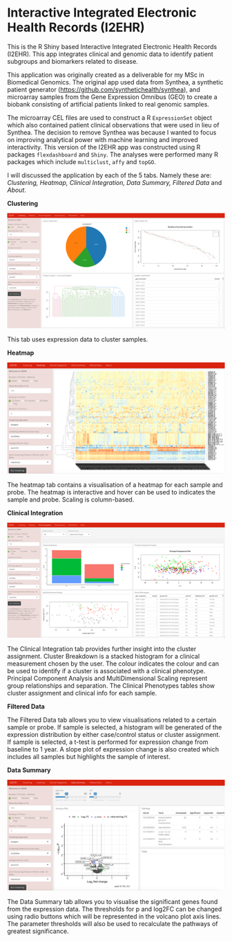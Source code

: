 # Interactive Integrated Electronic Health Records (I2EHR)



This is the R Shiny based Interactive Integrated Electronic Health Records (I2EHR). This app integrates clinical and genomic data to identify patient subgroups and biomarkers related to disease. 

This application was originally created as a deliverable for my MSc in Biomedical Genomics. The original app used data from Synthea, a synthetic patient generator (https://github.com/synthetichealth/synthea), and microarray samples from the Gene Expression Omnibus (GEO) to create a biobank consisting of artificial patients linked to real genomic samples. 

The microarray CEL files are used to construct a R <code>ExpressionSet</code> object which also contained patient clinical observations that were used in lieu of Synthea. The decision to remove Synthea was because I wanted to focus on improving analytical power with machine learning and improved interactivity. This version of the I2EHR app was constructed using R packages <code>flexdashboard</code> and <code>Shiny</code>. The analyses were performed many R packages which include <code>multiclust</code>, <code>affy</code> and <code>topGO</code>. 

I will discussed the application by each of the 5 tabs. Namely these are: *Clustering, Heatmap, Clinical Integration, Data Summary, Filtered Data* and *About*. 



**Clustering**

![Clustering Tab](I2EHRv2/www/clustering.png)



This tab uses expression data to cluster samples. 



**Heatmap**

![Clustering Tab](I2EHRv2/www/heatmap.png)



The heatmap tab contains a visualisation of a heatmap for each sample and probe. The heatmap is interactive and hover can be used to indicates the sample and probe. Scaling is column-based.



**Clinical Integration**

![Clustering Tab](I2EHRv2/www/clinical_integration.png)



The Clinical Integration tab provides further insight into the cluster assignment. Cluster Breakdown is a stacked histogram for a clinical measurement chosen by the user. The colour indicates the colour and can be used to identify if a cluster is associated with a clinical phenotype. Principal Component Analysis and MultiDimensional Scaling represent group relationships and separation.  The Clinical Phenotypes tables show cluster assignment and clinical info for each sample.



**Filtered Data**

The Filtered Data tab allows you to view visualisations related to a certain sample or probe. If sample is selected, a histogram will be generated of the expression distribution by either case/control status or cluster assignment. If sample is selected, a t-test is performed for expression change from baseline to 1 year. A slope plot of expression change is also created which includes all samples but highlights the sample of interest.

**Data Summary**

![Clustering Tab](I2EHRv2/www/datasummary.png)

The Data Summary tab allows you to visualise the significant genes found from the expression data. The thresholds for p and log2FC can be changed using radio buttons which will be represented in the volcano plot axis lines. The parameter thresholds will also be used to recalculate the pathways of greatest significance. 



